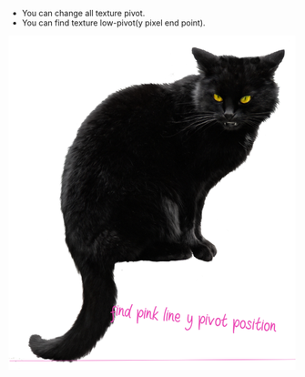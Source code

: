  
 * You can change all texture pivot.
 * You can find texture low-pivot(y pixel end point).
 
 
 ![img](https://github.com/shlifedev/TextureLowPivotFinder/blob/master/Download-Black-Cat-PNG-File%20(1).png)
